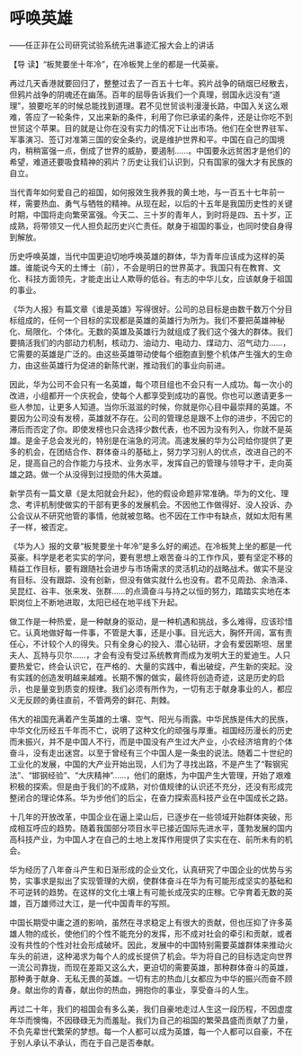 # 呼唤英雄

——任正非在公司研究试验系统先进事迹汇报大会上的讲话

【导 读】“板凳要坐十年冷”，在冷板凳上坐的都是一代英豪。

再过几天香港就要回归了，整整过去了一百五十七年。鸦片战争的硝烟已经散去，但鸦片战争的阴魂还在幽荡。百年的屈辱告诉我们一个真理，弱国永远没有“道理”，狼要吃羊的时候总能找到道理。君不见世贸谈判漫漫长路，中国入关这么艰难，答应了一轮条件，又出来新的条件，利用了你已承诺的条件，还是让你吃不到世贸这个苹果。目的就是让你在没有实力的情况下让出市场。他们在全世界驻军、军事演习、签订对准第三国的安全条约，说是维护世界和平。中国在自己的国境内，稍稍富强一点，倒成了世界的威胁，要遏制……。中国要永远贫困才是他们的希望，难道还要吸食精神的鸦片？历史让我们认识到，只有国家的强大才有民族的自立。

当代青年如何爱自己的祖国，如何报效生我养我的黄土地，与一百五十七年前一样，需要热血、勇气与牺牲的精神。从现在起，以后的十五年是我国历史性的关键时期，中国将走向繁荣富强。今天二、三十岁的青年人，到时将是四、五十岁，正成熟，将带领又一代人担负起历史兴亡责任。献身于祖国的事业，也同时使自身得到解放。

历史呼唤英雄，当代中国更迫切地呼唤英雄的群体，华为青年应该成为这样的英雄。谁能说今天的土博士（前），不会是明日的世界英才。我国只有在教育、文化、科技方面领先，才能走出让人欺辱的低谷。有志的中华儿女，应该献身于祖国的事业。

《华为人报》有篇文章《谁是英雄》写得很好。公司的总目标是由数千数万个分目标组成的，任何一个目标的实现都是英雄的英雄行为所为。我们不要把英雄神秘化、局限化、个体化。无数的英雄及英雄行为就组成了我们这个强大的群体。我们要搞活我们的内部动力机制，核动力、油动力、电动力、煤动力、沼气动力……，它需要的英雄是广泛的。由这些英雄带动使每个细胞直到整个机体产生强大的生命力，由这些英雄行为促进的新陈代谢，推动我们的事业向前进。

因此，华为公司不会只有一名英雄，每个项目组也不会只有一人成功。每一次小的改进，小组都开一个庆祝会，使每个人都享受到成功的喜悦。你也可以邀请更多一些人参加，让更多人知道。当你乐滋滋的时候，你就是你心目中最崇拜的英雄。不要因为公司没有发榜，英雄就不存在。公司的管理总是跟不上你的进步，不因它的滞后而否定了你。即使发榜也只会选择少数代表，也不因为没有列入，你就不是英雄。是金子总会发光的，特别是在湍急的河流。高速发展的华为公司给你提供了更多的机会，在团结合作、群体奋斗的基础上，努力学习别人的优点，改进自己的不足，提高自己的合作能力与技术、业务水平，发挥自己的管理与领导才干，走向英雄之路。做一个从没得到过授勋的伟大英雄。

新学员有一篇文章《是太阳就会升起》，他的假设命题非常准确。华为的文化、理念、考评机制使做实的干部有更多的发展机会。不因他工作做得好、没人投诉、办公会议从不研究他管的事情，他就被忽略。也不因在工作中有缺点，就如太阳有黑子一样，被否定。

《华为人》报的文章“板凳要坐十年冷”是多么好的阐述。在冷板凳上坐的都是一代英豪。科学是老老实实的学问，要有思想上艰苦奋斗的工作作风，要有坚定不移的精益工作目标，要有跟随社会进步与市场需求的灵活机动的战略战术。做实不是没有目标、没有跟踪、没有创新，但没有做实就什么也没有。君不见周劲、余浩泽、吴昆红、谷丰、张来发、张群……的点滴奋斗与持之以恒的努力，踏踏实实地在本职岗位上不断地进取，太阳已经在地平线下升起。

做工作是一种热爱，是一种献身的驱动，是一种机遇和挑战，多么难得，应该珍惜它。认真地做好每一件事，不管是大事，还是小事。目光远大，胸怀开阔，富有责任心，不计较个人的得失。只有全身心的投入、潜心钻研，才会有爱因斯坦、居里夫人、瓦特与贝尔……，才会有没有受过系统教育而成为发明大王的爱迪生。人只要热爱它，终会认识它，在严格的、大量的实践中，看出破绽，产生新的突起。没有实践的创造发明越来越难。长期不懈的做实，最终将创造奇迹，这是历史的启示，也是量变到质变的规律。我们必须有所作为，一切有志于献身事业的人，都应义无反顾的勇往直前，不管两旁的鲜花、荆棘。

伟大的祖国充满着产生英雄的土壤、空气、阳光与雨露。中华民族是伟大的民族，中华文化历经五千年而不亡，说明了这种文化的顽强与厚重。祖国经历漫长的历史而未振兴，并不是中国人不行，而是中国没有产生过大产业，小农经济培育的个体奋斗，没有走出迷宫。以至于曾经有三个中国人是一条虫的说法。随着二十世纪的工业化的发展，中国的大产业开始出现，人们为了寻找出路，不是产生了“鞍钢宪法”、“邯钢经验”、“大庆精神”……，他们的磨炼，为中国产生大管理，开始了艰难积极的探索。但是由于我们的不成熟，对价值规律的认识还不充分，还没有形成完整闭合的理论体系。华为步他们的后尘，在奋力探索高科技产业在中国成长之路。

十几年的开放改革，中国企业在逼上梁山后，已逐步在一些领域开始群体突破，形成相互呼应的趋势。随着我国部分项目水平已接近国际先进水平，蓬勃发展的国内高科技产业，为中国人才在自己的土地上发挥作用提供了实实在在、前所未有的机会。

华为经历了八年奋斗产生和日渐形成的企业文化，认真研究了中国企业的优势与劣势，实事求是拟出了实现管理的大纲，使群体奋斗在华为有可能形成坚实的基础和不可逆转的趋势。在这样的文化土壤上有可能长成茂实的庄稼。它孕育着无数的英雄，百万雄师过大江，是一代中国青年的写照。

中国长期受中庸之道的影响，虽然在寻求稳定上有很大的贡献，但也压抑了许多英雄人物的成长，使他们的个性不能充分的发挥，形不成对社会的牵引和贡献，或者没有共性的个性对社会形成破坏。因此，发展中的中国特别需要英雄群体来推动火车头的前进，这种渴求为每个人的成长提供了机会。华为将自己的目标选定向世界一流公司靠拢，而现在差距又这么大，更迫切的需要英雄，那种群体奋斗的英雄，那种勇于献身、无私无畏的英雄。一切有志的热血儿女都应为中华的振兴而奋不顾身。献出你的青春，献出你的热血，拥抱你的事业，享受奋斗的人生。

再过二十年，我们的祖国会有多么美，我们自豪地走过人生这一段历程，不因虚度年华而懊悔，不因碌碌无为而羞耻。我们为自己的祖国的繁荣昌盛而贡献了力量，不负先辈世代繁荣的梦想。每一个人都可以成为英雄，每一个人都可以自豪，不在于别人承认不承认，而在于自己是否奉献。

